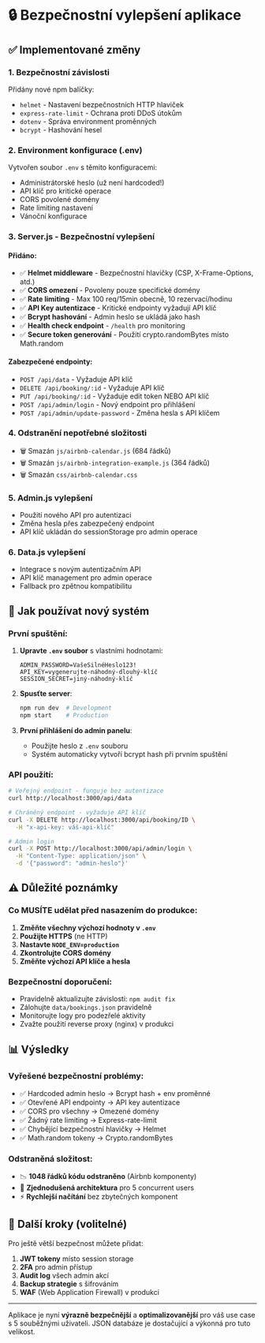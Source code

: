 # 🔒 Bezpečnostní vylepšení aplikace

## ✅ Implementované změny

### 1. **Bezpečnostní závislosti**

Přidány nové npm balíčky:

- `helmet` - Nastavení bezpečnostních HTTP hlaviček
- `express-rate-limit` - Ochrana proti DDoS útokům
- `dotenv` - Správa environment proměnných
- `bcrypt` - Hashování hesel

### 2. **Environment konfigurace (.env)**

Vytvořen soubor `.env` s těmito konfiguracemi:

- Administrátorské heslo (už není hardcoded!)
- API klíč pro kritické operace
- CORS povolené domény
- Rate limiting nastavení
- Vánoční konfigurace

### 3. **Server.js - Bezpečnostní vylepšení**

#### Přidáno:

- ✅ **Helmet middleware** - Bezpečnostní hlavičky (CSP, X-Frame-Options, atd.)
- ✅ **CORS omezení** - Povoleny pouze specifické domény
- ✅ **Rate limiting** - Max 100 req/15min obecně, 10 rezervací/hodinu
- ✅ **API Key autentizace** - Kritické endpointy vyžadují API klíč
- ✅ **Bcrypt hashování** - Admin heslo se ukládá jako hash
- ✅ **Health check endpoint** - `/health` pro monitoring
- ✅ **Secure token generování** - Použití crypto.randomBytes místo Math.random

#### Zabezpečené endpointy:

- `POST /api/data` - Vyžaduje API klíč
- `DELETE /api/booking/:id` - Vyžaduje API klíč
- `PUT /api/booking/:id` - Vyžaduje edit token NEBO API klíč
- `POST /api/admin/login` - Nový endpoint pro přihlášení
- `POST /api/admin/update-password` - Změna hesla s API klíčem

### 4. **Odstranění nepotřebné složitosti**

- 🗑️ Smazán `js/airbnb-calendar.js` (684 řádků)
- 🗑️ Smazán `js/airbnb-integration-example.js` (364 řádků)
- 🗑️ Smazán `css/airbnb-calendar.css`

### 5. **Admin.js vylepšení**

- Použití nového API pro autentizaci
- Změna hesla přes zabezpečený endpoint
- API klíč ukládán do sessionStorage pro admin operace

### 6. **Data.js vylepšení**

- Integrace s novým autentizačním API
- API klíč management pro admin operace
- Fallback pro zpětnou kompatibilitu

## 🔐 Jak používat nový systém

### První spuštění:

1. **Upravte `.env` soubor** s vlastními hodnotami:

   ```env
   ADMIN_PASSWORD=VašeSilnéHeslo123!
   API_KEY=vygenerujte-náhodný-dlouhý-klíč
   SESSION_SECRET=jiný-náhodný-klíč
   ```

2. **Spusťte server**:

   ```bash
   npm run dev  # Development
   npm start    # Production
   ```

3. **První přihlášení do admin panelu**:
   - Použijte heslo z `.env` souboru
   - Systém automaticky vytvoří bcrypt hash při prvním spuštění

### API použití:

```bash
# Veřejný endpoint - funguje bez autentizace
curl http://localhost:3000/api/data

# Chráněný endpoint - vyžaduje API klíč
curl -X DELETE http://localhost:3000/api/booking/ID \
  -H "x-api-key: váš-api-klíč"

# Admin login
curl -X POST http://localhost:3000/api/admin/login \
  -H "Content-Type: application/json" \
  -d '{"password": "admin-heslo"}'
```

## ⚠️ Důležité poznámky

### Co MUSÍTE udělat před nasazením do produkce:

1. **Změňte všechny výchozí hodnoty v `.env`**
2. **Použijte HTTPS** (ne HTTP)
3. **Nastavte `NODE_ENV=production`**
4. **Zkontrolujte CORS domény**
5. **Změňte výchozí API klíče a hesla**

### Bezpečnostní doporučení:

- Pravidelně aktualizujte závislosti: `npm audit fix`
- Zálohujte `data/bookings.json` pravidelně
- Monitorujte logy pro podezřelé aktivity
- Zvažte použití reverse proxy (nginx) v produkci

## 📊 Výsledky

### Vyřešené bezpečnostní problémy:

- ✅ Hardcoded admin heslo → Bcrypt hash + env proměnné
- ✅ Otevřené API endpointy → API key autentizace
- ✅ CORS pro všechny → Omezené domény
- ✅ Žádný rate limiting → Express-rate-limit
- ✅ Chybějící bezpečnostní hlavičky → Helmet
- ✅ Math.random tokeny → Crypto.randomBytes

### Odstraněná složitost:

- 📉 **1048 řádků kódu odstraněno** (Airbnb komponenty)
- 🎯 **Zjednodušená architektura** pro 5 concurrent users
- ⚡ **Rychlejší načítání** bez zbytečných komponent

## 🚀 Další kroky (volitelné)

Pro ještě větší bezpečnost můžete přidat:

1. **JWT tokeny** místo session storage
2. **2FA** pro admin přístup
3. **Audit log** všech admin akcí
4. **Backup strategie** s šifrováním
5. **WAF** (Web Application Firewall) v produkci

---

Aplikace je nyní **výrazně bezpečnější** a **optimalizovanější** pro váš use case s 5 souběžnými uživateli. JSON databáze je dostačující a výkonná pro tuto velikost.
